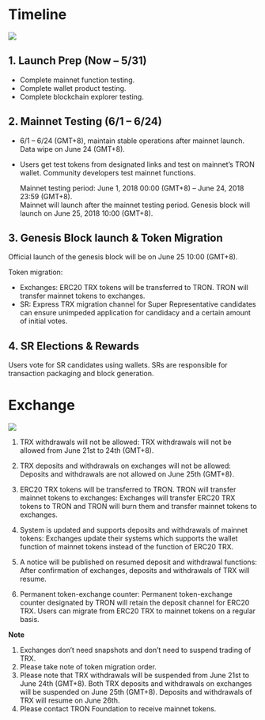 # Timeline

![](https://raw.githubusercontent.com/tronprotocol/Documentation/master/images/Guidance_After_TRON_Mainnet_Launch/Timeline.png)

## 1. Launch Prep (Now – 5/31)

+ Complete mainnet function testing.
+ Complete wallet product testing.
+ Complete blockchain explorer testing.

## 2. Mainnet Testing (6/1 – 6/24)

+ 6/1 – 6/24 (GMT+8), maintain stable operations after mainnet launch. Data wipe on June 24 (GMT+8).
+ Users get test tokens from designated links and test on mainnet’s TRON wallet. Community developers test mainnet functions.

    Mainnet testing period: June 1, 2018 00:00 (GMT+8) – June 24, 2018 23:59 (GMT+8).  
    Mainnet will launch after the mainnet testing period. Genesis block will launch on June 25, 2018 10:00 (GMT+8).

## 3. Genesis Block launch & Token Migration

Official launch of the genesis block will be on June 25 10:00 (GMT+8).  

Token migration:
+ Exchanges: ERC20 TRX tokens will be transferred to TRON. TRON will transfer mainnet tokens to exchanges.
+ SR: Express TRX migration channel for Super Representative candidates can ensure unimpeded application for candidacy and a certain amount of initial votes.

## 4. SR Elections & Rewards

Users vote for SR candidates using wallets. SRs are responsible for transaction packaging and block generation.

# Exchange

![](https://raw.githubusercontent.com/tronprotocol/Documentation/master/images/Guidance_After_TRON_Mainnet_Launch/Guidance_for_exchange.png)

1.	TRX withdrawals will not be allowed:
TRX withdrawals will not be allowed from June 21st to 24th (GMT+8). 

2.	TRX deposits and withdrawals on exchanges will not be allowed:
Deposits and withdrawals are not allowed on June 25th (GMT+8). 

3.	ERC20 TRX tokens will be transferred to TRON. TRON will transfer mainnet tokens to exchanges:
Exchanges will transfer ERC20 TRX tokens to TRON and TRON will burn them and transfer mainnet tokens to exchanges. 

4.	System is updated and supports deposits and withdrawals of mainnet tokens:
Exchanges update their systems which supports the wallet function of mainnet tokens instead of the function of ERC20 TRX. 

5.	A notice will be published on resumed deposit and withdrawal functions:
After confirmation of exchanges, deposits and withdrawals of TRX will resume. 

6.	Permanent token-exchange counter: 
Permanent token-exchange counter designated by TRON will retain the deposit channel for ERC20 TRX. Users can migrate from ERC20 TRX to mainnet tokens on a regular basis. 

**Note** 
1. Exchanges don’t need snapshots and don’t need to suspend trading of TRX.
2. Please take note of token migration order. 
3. Please note that TRX withdrawals will be suspended from June 21st to June 24th (GMT+8). Both TRX deposits and withdrawals on exchanges will be suspended on June 25th (GMT+8). Deposits and withdrawals of TRX will resume on June 26th. 
4. Please contact TRON Foundation to receive mainnet tokens. 

